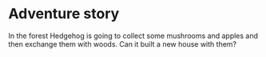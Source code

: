 # Adventure story
In the forest Hedgehog is going to collect some mushrooms and apples and then exchange them with woods.
Can it built a new house with them?